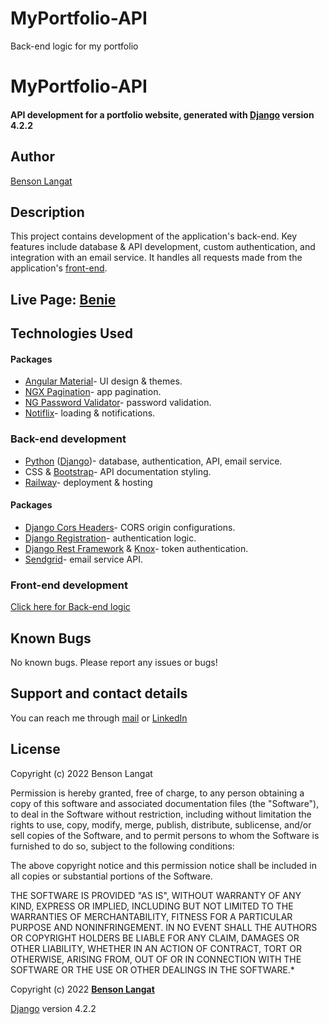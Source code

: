# MyPortfolio-API
Back-end logic for my portfolio

# MyPortfolio-API
#### API development for a portfolio website, generated with [Django](https://www.djangoproject.com/) version 4.2.2
## Author
[Benson Langat](https://github.com/benie254)

## Description
This project contains development of the application's back-end. Key features include database & API development, custom authentication, and integration with an email service. It handles all requests made from the application's [front-end](https://github.com/benie254/MyPortfolio).

## Live Page: [Benie](https://myportfolio-api-production-b463.up.railway.app/)

## Technologies Used

#### Packages
* [Angular Material](https://material.angular.io/)- UI design & themes.
* [NGX Pagination](https://www.npmjs.com/package/ngx-pagination/)- app pagination.
* [NG Password Validator](https://www.npmjs.com/package/ng-password-validator/)- password validation.
* [Notiflix](https://notiflix.github.io/)- loading & notifications.
### Back-end development
* [Python](https://www.python.org/) ([Django](https://www.djangoproject.com/))- database, authentication, API, email service.
* CSS & [Bootstrap](https://getbootstrap.com/)- API documentation styling.
* [Railway](https://railway.app/)- deployment & hosting
#### Packages
* [Django Cors Headers](https://pypi.org/project/django-cors-headers/)- CORS origin configurations.
* [Django Registration](https://django-registration.readthedocs.io/)- authentication logic.
* [Django Rest Framework](https://www.django-rest-framework.org/) & [Knox](https://github.com/James1345/django-rest-knox)- token authentication.
* [Sendgrid](http://sendgrid.com/)- email service API.
### Front-end development
[Click here for Back-end logic](https://github.com/benie254/MyPortfolio)

## Known Bugs

No known bugs. Please report any issues or bugs! 

## Support and contact details

You can reach me through [mail](mailto:davinci.monalissa@gmail.com) or [LinkedIn](https://www.linkedin.com/in/benson-langat-fullstack-developer)

## License

Copyright (c) 2022 Benson Langat

Permission is hereby granted, free of charge, to any person obtaining a copy
of this software and associated documentation files (the "Software"), to deal
in the Software without restriction, including without limitation the rights
to use, copy, modify, merge, publish, distribute, sublicense, and/or sell
copies of the Software, and to permit persons to whom the Software is
furnished to do so, subject to the following conditions:

The above copyright notice and this permission notice shall be included in all
copies or substantial portions of the Software.

THE SOFTWARE IS PROVIDED "AS IS", WITHOUT WARRANTY OF ANY KIND, EXPRESS OR
IMPLIED, INCLUDING BUT NOT LIMITED TO THE WARRANTIES OF MERCHANTABILITY,
FITNESS FOR A PARTICULAR PURPOSE AND NONINFRINGEMENT. IN NO EVENT SHALL THE
AUTHORS OR COPYRIGHT HOLDERS BE LIABLE FOR ANY CLAIM, DAMAGES OR OTHER
LIABILITY, WHETHER IN AN ACTION OF CONTRACT, TORT OR OTHERWISE, ARISING FROM,
OUT OF OR IN CONNECTION WITH THE SOFTWARE OR THE USE OR OTHER DEALINGS IN THE
SOFTWARE.*

Copyright (c) 2022 **[Benson Langat](https://github.com/benie254)**

[Django](https://www.djangoproject.com/) version 4.2.2